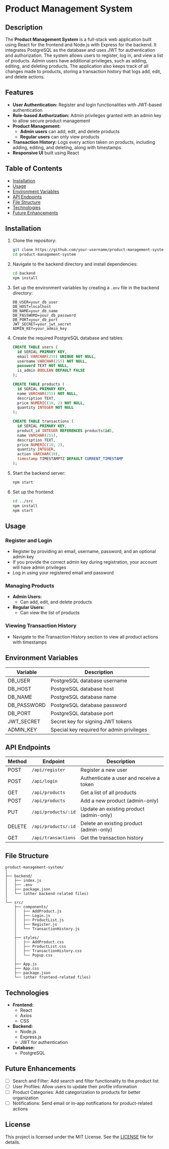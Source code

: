 # Product Management System

## Description

The **Product Management System** is a full-stack web application built using React for the frontend and Node.js with Express for the backend. It integrates PostgreSQL as the database and uses JWT for authentication and authorization. The system allows users to register, log in, and view a list of products. Admin users have additional privileges, such as adding, editing, and deleting products. The application also keeps track of all changes made to products, storing a transaction history that logs add, edit, and delete actions.

## Features

- **User Authentication:** Register and login functionalities with JWT-based authentication
- **Role-based Authorization:** Admin privileges granted with an admin key to allow secure product management
- **Product Management:** 
  - **Admin users** can add, edit, and delete products
  - **Regular users** can only view products
- **Transaction History:** Logs every action taken on products, including adding, editing, and deleting, along with timestamps
- **Responsive UI** built using React

## Table of Contents

- [Installation](#installation)
- [Usage](#usage)
- [Environment Variables](#environment-variables)
- [API Endpoints](#api-endpoints)
- [File Structure](#file-structure)
- [Technologies](#technologies)
- [Future Enhancements](#future-enhancements)

## Installation

1. Clone the repository:
   ```bash
   git clone https://github.com/your-username/product-management-system.git
   cd product-management-system
   ```

2. Navigate to the backend directory and install dependencies:
   ```bash
   cd backend
   npm install
   ```

3. Set up the environment variables by creating a `.env` file in the backend directory:
   ```env
   DB_USER=your_db_user
   DB_HOST=localhost
   DB_NAME=your_db_name
   DB_PASSWORD=your_db_password
   DB_PORT=your_db_port
   JWT_SECRET=your_jwt_secret
   ADMIN_KEY=your_admin_key
   ```

4. Create the required PostgreSQL database and tables:
   ```sql
   CREATE TABLE users (
     id SERIAL PRIMARY KEY,
     email VARCHAR(255) UNIQUE NOT NULL,
     username VARCHAR(255) NOT NULL,
     password TEXT NOT NULL,
     is_admin BOOLEAN DEFAULT FALSE
   );

   CREATE TABLE products (
     id SERIAL PRIMARY KEY,
     name VARCHAR(255) NOT NULL,
     description TEXT,
     price NUMERIC(10, 2) NOT NULL,
     quantity INTEGER NOT NULL
   );

   CREATE TABLE transactions (
     id SERIAL PRIMARY KEY,
     product_id INTEGER REFERENCES products(id),
     name VARCHAR(255),
     description TEXT,
     price NUMERIC(10, 2),
     quantity INTEGER,
     action VARCHAR(10),
     timestamp TIMESTAMPTZ DEFAULT CURRENT_TIMESTAMP
   );
   ```

5. Start the backend server:
   ```bash
   npm start
   ```

6. Set up the frontend:
   ```bash
   cd ../src
   npm install
   npm start
   ```

## Usage

### Register and Login
- Register by providing an email, username, password, and an optional admin key
- If you provide the correct admin key during registration, your account will have admin privileges
- Log in using your registered email and password

### Managing Products
- **Admin Users:**
  - Can add, edit, and delete products
- **Regular Users:**
  - Can view the list of products

### Viewing Transaction History
- Navigate to the Transaction History section to view all product actions with timestamps

## Environment Variables

| Variable | Description |
|----------|-------------|
| DB_USER | PostgreSQL database username |
| DB_HOST | PostgreSQL database host |
| DB_NAME | PostgreSQL database name |
| DB_PASSWORD | PostgreSQL database password |
| DB_PORT | PostgreSQL database port |
| JWT_SECRET | Secret key for signing JWT tokens |
| ADMIN_KEY | Special key required for admin privileges |

## API Endpoints

| Method | Endpoint | Description |
|--------|----------|-------------|
| POST | `/api/register` | Register a new user |
| POST | `/api/login` | Authenticate a user and receive a token |
| GET | `/api/products` | Get a list of all products |
| POST | `/api/products` | Add a new product (admin-only) |
| PUT | `/api/products/:id` | Update an existing product (admin-only) |
| DELETE | `/api/products/:id` | Delete an existing product (admin-only) |
| GET | `/api/transactions` | Get the transaction history |

## File Structure

```
product-management-system/
│
├── backend/
│   ├── index.js
│   ├── .env
│   ├── package.json
│   └── (other backend-related files)
│
└── src/
    ├── components/
    │   ├── AddProduct.js
    │   ├── Login.js
    │   ├── ProductList.js
    │   ├── Register.js
    │   └── TransactionHistory.js
    │
    ├── styles/
    │   ├── AddProduct.css
    │   ├── ProductList.css
    │   ├── TransactionHistory.css
    │   └── Popup.css
    │
    ├── App.js
    ├── App.css
    ├── package.json
    └── (other frontend-related files)
```

## Technologies

- **Frontend:**
  - React
  - Axios
  - CSS
- **Backend:**
  - Node.js
  - Express.js
  - JWT for authentication
- **Database:**
  - PostgreSQL

## Future Enhancements

- [ ] Search and Filter: Add search and filter functionality to the product list
- [ ] User Profiles: Allow users to update their profile information
- [ ] Product Categories: Add categorization to products for better organization
- [ ] Notifications: Send email or in-app notifications for product-related actions

## License

This project is licensed under the MIT License. See the [LICENSE](LICENSE) file for details.
